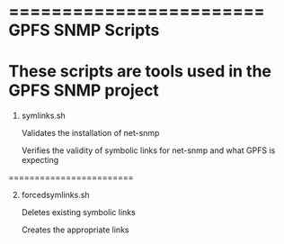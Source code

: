 ========================
 GPFS SNMP Scripts
========================

These scripts are tools used in the GPFS SNMP project
========================

1) symlinks.sh

   Validates the installation of net-snmp
 
   Verifies the validity of symbolic links for net-snmp and what GPFS is expecting

========================

2) forcedsymlinks.sh

   Deletes existing symbolic links
 
   Creates the appropriate links

